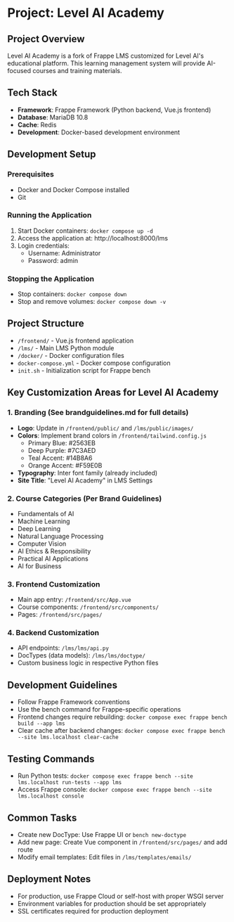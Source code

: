 # Project: Level AI Academy

## Project Overview
Level AI Academy is a fork of Frappe LMS customized for Level AI's educational platform. This learning management system will provide AI-focused courses and training materials.

## Tech Stack
- **Framework**: Frappe Framework (Python backend, Vue.js frontend)
- **Database**: MariaDB 10.8
- **Cache**: Redis
- **Development**: Docker-based development environment

## Development Setup

### Prerequisites
- Docker and Docker Compose installed
- Git

### Running the Application
1. Start Docker containers: `docker compose up -d`
2. Access the application at: http://localhost:8000/lms
3. Login credentials:
   - Username: Administrator
   - Password: admin

### Stopping the Application
- Stop containers: `docker compose down`
- Stop and remove volumes: `docker compose down -v`

## Project Structure
- `/frontend/` - Vue.js frontend application
- `/lms/` - Main LMS Python module
- `/docker/` - Docker configuration files
- `docker-compose.yml` - Docker compose configuration
- `init.sh` - Initialization script for Frappe bench

## Key Customization Areas for Level AI Academy

### 1. Branding (See brandguidelines.md for full details)
- **Logo**: Update in `/frontend/public/` and `/lms/public/images/`
- **Colors**: Implement brand colors in `/frontend/tailwind.config.js`
  - Primary Blue: #2563EB
  - Deep Purple: #7C3AED
  - Teal Accent: #14B8A6
  - Orange Accent: #F59E0B
- **Typography**: Inter font family (already included)
- **Site Title**: "Level AI Academy" in LMS Settings

### 2. Course Categories (Per Brand Guidelines)
- Fundamentals of AI
- Machine Learning
- Deep Learning
- Natural Language Processing
- Computer Vision
- AI Ethics & Responsibility
- Practical AI Applications
- AI for Business

### 3. Frontend Customization
- Main app entry: `/frontend/src/App.vue`
- Course components: `/frontend/src/components/`
- Pages: `/frontend/src/pages/`

### 4. Backend Customization
- API endpoints: `/lms/lms/api.py`
- DocTypes (data models): `/lms/lms/doctype/`
- Custom business logic in respective Python files

## Development Guidelines
- Follow Frappe Framework conventions
- Use the bench command for Frappe-specific operations
- Frontend changes require rebuilding: `docker compose exec frappe bench build --app lms`
- Clear cache after backend changes: `docker compose exec frappe bench --site lms.localhost clear-cache`

## Testing Commands
- Run Python tests: `docker compose exec frappe bench --site lms.localhost run-tests --app lms`
- Access Frappe console: `docker compose exec frappe bench --site lms.localhost console`

## Common Tasks
- Create new DocType: Use Frappe UI or `bench new-doctype`
- Add new page: Create Vue component in `/frontend/src/pages/` and add route
- Modify email templates: Edit files in `/lms/templates/emails/`

## Deployment Notes
- For production, use Frappe Cloud or self-host with proper WSGI server
- Environment variables for production should be set appropriately
- SSL certificates required for production deployment